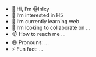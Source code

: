 - 👋 Hi, I’m @Inlxy
- 👀 I’m interested in H5
- 🌱 I’m currently learning web
- 💞️ I’m looking to collaborate on ...
- 📫 How to reach me ...
- 😄 Pronouns: ...
- ⚡ Fun fact: ...

<!---
Inlxy/Inlxy is a ✨ special ✨ repository because its `README.md` (this file) appears on your GitHub profile.
You can click the Preview link to take a look at your changes.
--->
